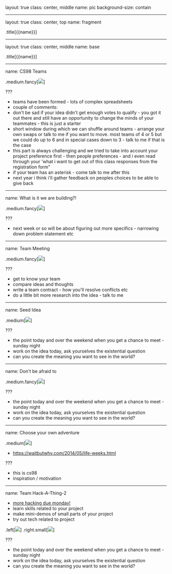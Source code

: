 layout: true
class: center, middle
name: pic
background-size: contain

---

layout: true
class: center, top
name: fragment

.title[{{name}}]

---
layout: true
class: center, middle
name: base

.title[{{name}}]



---
name: CS98 Teams

<!-- .medium.fancy[![](img/algo.jpg)] -->
.medium.fancy[![](img/teams.gif)]


???
* teams have been formed - lots of complex spreadsheets
* couple of comments:
* don't be sad if your idea didn't get enough votes to qualify - you got it out there and still have an opportunity to change the minds of your teammates - this is just a starter
* short window during which we can shuffle around teams - arrange your own swaps or talk to me if you want to move.  most teams of 4 or 5 but we could do up to 6 and in special cases down to 3 - talk to me if that is the case
* this part is always challenging and we tried to take into account your project preference first - then people preferences - and i even read through your 'what i want to get out of this class responses from the registration form"
* if your team has an asterisk - come talk to me after this
* next year i think i'll gather feedback on peoples choices to be able to give back



---
name: What is it we are building?!

.medium.fancy[![](img/ideas.gif)]


???
* next week or so will be about figuring out more specifics - narrowing down problem statement etc



---
name: Team Meeting

.medium.fancy[![](img/skating.gif)]



???
* get to know your team
* compare ideas and thoughts
* write a team contract - how you'll resolve conflicts etc
* do a little bit more research into the idea - talk to me



---
name: Seed Idea

.medium[![](img/seed.gif)]



???
* the point today and over the weekend when you get a chance to meet - sunday night
* work on the idea today, ask yourselves the existential question
* can you create the meaning you want to see in the world?




---
name: Don't be afraid to

.medium.fancy[![](img/pivot.gif)]



???
* the point today and over the weekend when you get a chance to meet - sunday night
* work on the idea today, ask yourselves the existential question
* can you create the meaning you want to see in the world?


---
name: Choose your own adventure

.medium[![](img/Months1.png)]


* https://waitbutwhy.com/2014/05/life-weeks.html

???
* this is cs98
* inspiration / motivation



---
name: Team Hack-A-Thing-2

* [more hacking due monday!](http://cs98.me/projects/milestones/hack-a-thing-2)
* learn skills related to your project
* make mini-demos of small parts of your project
* try out tech related to project

.left[![](img/hack.gif)]
.right.small[![](img/thing.gif)]



???
* the point today and over the weekend when you get a chance to meet - sunday night
* work on the idea today, ask yourselves the existential question
* can you create the meaning you want to see in the world?







<!-- ---
name: TODOs:

* 1: [First Team Meeting Worksheet](../../projects/milestones/first-meeting)
* 2: [Group Dynamics Worksheet](../../projects/milestones/group-dynamics-worksheet)
* next: [State of the Art Research](../../projects/milestones/project-research)
* (github classroom links to start first team repo)

???
* get to know your team
* compare ideas and thoughts
* write a team contract - how you'll resolve conflicts etc
* do a little bit more research into the idea - talk to me

 -->





